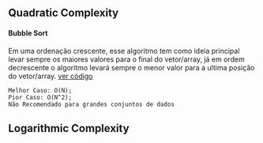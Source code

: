 ## Quadratic Complexity

#### Bubble Sort
Em uma ordenação crescente, esse algoritmo tem como ideia principal levar sempre os maiores valores para o final do vetor/array, já em ordem decrescente o algoritmo levará sempre o menor valor para a ultima posição do vetor/array.
<a href="">ver código</a>

    Melhor Caso: O(N);
    Pior Caso: O(N^2);
    Não Recomendado para grandes conjuntos de dados


## Logarithmic Complexity
